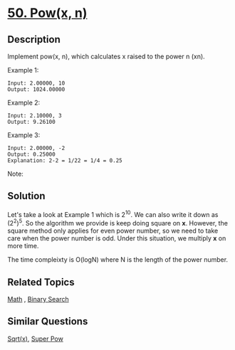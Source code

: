 # [50. Pow(x, n)](https://leetcode.com/problems/powx-n)

## Description

Implement pow(x, n), which calculates x raised to the power n (xn).

Example 1:

```
Input: 2.00000, 10
Output: 1024.00000
```

Example 2:

```
Input: 2.10000, 3
Output: 9.26100
```

Example 3:

```
Input: 2.00000, -2
Output: 0.25000
Explanation: 2-2 = 1/22 = 1/4 = 0.25
```

Note:

## Solution

Let's take a look at Example 1 which is 2<sup>10</sup>. We can also write it down as (2<sup>2</sup>)<sup>5</sup>. So the algorithm we provide is keep doing square on **x**. However, the square method only applies for even power number, so we need to take care when the power number is odd. Under this situation, we multiply **x** on more time.

The time compleixty is O(logN) where N is the length of the power number.

## Related Topics

[Math](https://leetcode.com/tag/math/) , [Binary Search](https://leetcode.com/tag/binary-search/) 

## Similar Questions

[Sqrt(x)](https://leetcode.com/problems/sqrtx/), [Super Pow](https://leetcode.com/problems/super-pow/)
